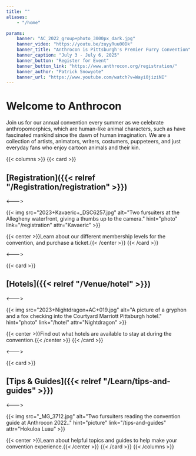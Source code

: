 ```yaml
---
title: ""
aliases:
    - "/home"

params:
    banner: "AC_2022_group+photo_3000px_dark.jpg"
    banner_video: "https://youtu.be/zuyyRuu00Dk"
    banner_title: "Anthrocon is Pittsburgh's Premier Furry Convention"
    banner_caption: "July 3 - July 6, 2025"
    banner_button: "Register for Event"
    banner_button_link: "https://www.anthrocon.org/registration/"
    banner_author: "Patrick Snowyote"
    banner_url: "https://www.youtube.com/watch?v=Wayi0jiziNI"
---
```


# **Welcome to Anthrocon**

Join us for our annual convention every summer as we celebrate anthropomorphics, which are human-like animal characters, such as have fascinated mankind since the dawn of human imagination. We are a collection of artists, animators, writers, costumers, puppeteers, and just everyday fans who enjoy cartoon animals and their kin.

{{< columns >}}
{{< card >}}
## [Registration]({{< relref "/Registration/registration" >}})

<--->

{{< img src="2023+Kavaeric+_DSC6257.jpg" alt="Two fursuiters at the Allegheny waterfront, giving a thumbs up to the camera." hint="photo" link="/registration" attr="Kavaeric" >}}

{{< center >}}Learn about our different membership levels for the convention, and purchase a ticket.{{< /center >}}
{{< /card >}}

<--->

{{< card >}}
## [Hotels]({{< relref "/Venue/hotel" >}})

<--->

{{< img src="2023+Nightdragon+AC+019.jpg" alt="A picture of a gryphon and a fox checking into the Courtyard Marriott Pittsburgh hotel." hint="photo" link="/hotel" attr="Nightdragon" >}}

{{< center >}}Find out what hotels are available to stay at during the convention.{{< /center >}}
{{< /card >}}

<--->

{{< card >}}
## [Tips & Guides]({{< relref "/Learn/tips-and-guides" >}})

<--->

{{< img src="_MG_3712.jpg" alt="Two fursuiters reading the convention guide at Anthrocon 2022.." hint="picture" link="/tips-and-guides" attr="Hokuloa Luau" >}}

{{< center >}}Learn about helpful topics and guides to help make your convention experience.{{< /center >}}
{{< /card >}}
{{< /columns >}}
